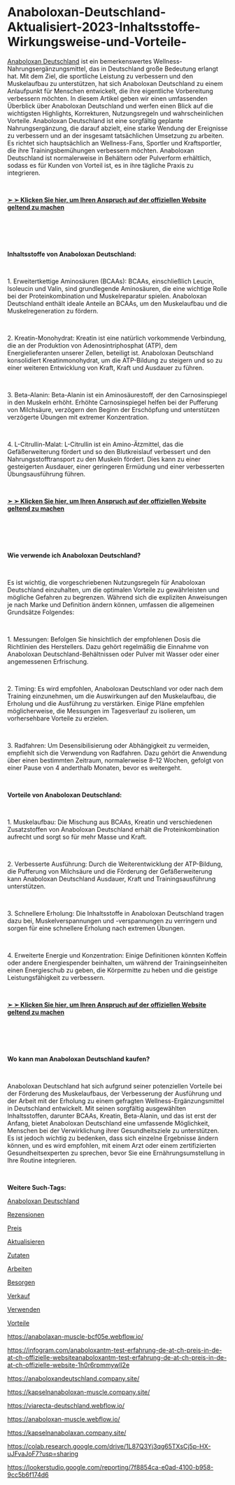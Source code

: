 # Anaboloxan-Deutschland-Aktualisiert-2023-Inhaltsstoffe-Wirkungsweise-und-Vorteile-
<p><a href="https://www.outlookindia.com/outlook-spotlight/anaboloxan-bewertungen-fast-acting-natural-muscle-builder-in-deutschland-osterreich-schweiz-news-229175">Anaboloxan Deutschland</a>&nbsp;ist ein bemerkenswertes Wellness-Nahrungserg&auml;nzungsmittel, das in Deutschland gro&szlig;e Bedeutung erlangt hat. Mit dem Ziel, die sportliche Leistung zu verbessern und den Muskelaufbau zu unterst&uuml;tzen, hat sich Anaboloxan Deutschland zu einem Anlaufpunkt f&uuml;r Menschen entwickelt, die ihre eigentliche Vorbereitung verbessern m&ouml;chten. In diesem Artikel geben wir einen umfassenden &Uuml;berblick &uuml;ber Anaboloxan Deutschland und werfen einen Blick auf die wichtigsten Highlights, Korrekturen, Nutzungsregeln und wahrscheinlichen Vorteile. Anaboloxan Deutschland ist eine sorgf&auml;ltig geplante Nahrungserg&auml;nzung, die darauf abzielt, eine starke Wendung der Ereignisse zu verbessern und an der insgesamt tats&auml;chlichen Umsetzung zu arbeiten. Es richtet sich haupts&auml;chlich an Wellness-Fans, Sportler und Kraftsportler, die ihre Trainingsbem&uuml;hungen verbessern m&ouml;chten. Anaboloxan Deutschland ist normalerweise in Beh&auml;ltern oder Pulverform erh&auml;ltlich, sodass es f&uuml;r Kunden von Vorteil ist, es in ihre t&auml;gliche Praxis zu integrieren.</p>
<p>&nbsp;</p>
<p><strong><a href="https://austinsale.xyz/go/anabolaxan/">➢ ➢ Klicken Sie hier, um Ihren Anspruch auf der offiziellen Website geltend zu machen</a></strong></p>
<p>&nbsp;</p>
<p><a href="https://austinsale.xyz/go/anabolaxan/"><img src="https://justpaste.it/img/0328a53b9e3790c3702d8b956546bfa3.jpg" alt="" border="0" /></a></p>
<p>&nbsp;</p>
<p><strong>Inhaltsstoffe von Anaboloxan Deutschland:</strong></p>
<p>&nbsp;</p>
<p>1. Erweitertkettige Aminos&auml;uren (BCAAs): BCAAs, einschlie&szlig;lich Leucin, Isoleucin und Valin, sind grundlegende Aminos&auml;uren, die eine wichtige Rolle bei der Proteinkombination und Muskelreparatur spielen. Anaboloxan Deutschland enth&auml;lt ideale Anteile an BCAAs, um den Muskelaufbau und die Muskelregeneration zu f&ouml;rdern.</p>
<p>&nbsp;</p>
<p>2. Kreatin-Monohydrat: Kreatin ist eine nat&uuml;rlich vorkommende Verbindung, die an der Produktion von Adenosintriphosphat (ATP), dem Energielieferanten unserer Zellen, beteiligt ist. Anaboloxan Deutschland konsolidiert Kreatinmonohydrat, um die ATP-Bildung zu steigern und so zu einer weiteren Entwicklung von Kraft, Kraft und Ausdauer zu f&uuml;hren.</p>
<p>&nbsp;</p>
<p>3. Beta-Alanin: Beta-Alanin ist ein Aminos&auml;urestoff, der den Carnosinspiegel in den Muskeln erh&ouml;ht. Erh&ouml;hte Carnosinspiegel helfen bei der Pufferung von Milchs&auml;ure, verz&ouml;gern den Beginn der Ersch&ouml;pfung und unterst&uuml;tzen verz&ouml;gerte &Uuml;bungen mit extremer Konzentration.</p>
<p>&nbsp;</p>
<p>4. L-Citrullin-Malat: L-Citrullin ist ein Amino-&Auml;tzmittel, das die Gef&auml;&szlig;erweiterung f&ouml;rdert und so den Blutkreislauf verbessert und den Nahrungsstofftransport zu den Muskeln f&ouml;rdert. Dies kann zu einer gesteigerten Ausdauer, einer geringeren Erm&uuml;dung und einer verbesserten &Uuml;bungsausf&uuml;hrung f&uuml;hren.</p>
<p>&nbsp;</p>
<p><strong><a href="https://austinsale.xyz/go/anabolaxan/">➢ ➢ Klicken Sie hier, um Ihren Anspruch auf der offiziellen Website geltend zu machen</a></strong></p>
<p>&nbsp;</p>
<p><a href="https://austinsale.xyz/go/anabolaxan/"><img src="https://justpaste.it/img/6f990d345e849470a7f9ebe5e6393310.jpg" alt="" border="0" /></a></p>
<p>&nbsp;</p>
<p><strong>Wie verwende ich Anaboloxan Deutschland?</strong></p>
<p>&nbsp;</p>
<p>Es ist wichtig, die vorgeschriebenen Nutzungsregeln f&uuml;r Anaboloxan Deutschland einzuhalten, um die optimalen Vorteile zu gew&auml;hrleisten und m&ouml;gliche Gefahren zu begrenzen. W&auml;hrend sich die expliziten Anweisungen je nach Marke und Definition &auml;ndern k&ouml;nnen, umfassen die allgemeinen Grunds&auml;tze Folgendes:</p>
<p>&nbsp;</p>
<p>1. Messungen: Befolgen Sie hinsichtlich der empfohlenen Dosis die Richtlinien des Herstellers. Dazu geh&ouml;rt regelm&auml;&szlig;ig die Einnahme von Anaboloxan Deutschland-Beh&auml;ltnissen oder Pulver mit Wasser oder einer angemessenen Erfrischung.</p>
<p>&nbsp;</p>
<p>2. Timing: Es wird empfohlen, Anaboloxan Deutschland vor oder nach dem Training einzunehmen, um die Auswirkungen auf den Muskelaufbau, die Erholung und die Ausf&uuml;hrung zu verst&auml;rken. Einige Pl&auml;ne empfehlen m&ouml;glicherweise, die Messungen im Tagesverlauf zu isolieren, um vorhersehbare Vorteile zu erzielen.</p>
<p>&nbsp;</p>
<p>3. Radfahren: Um Desensibilisierung oder Abh&auml;ngigkeit zu vermeiden, empfiehlt sich die Verwendung von Radfahren. Dazu geh&ouml;rt die Anwendung &uuml;ber einen bestimmten Zeitraum, normalerweise 8&ndash;12 Wochen, gefolgt von einer Pause von 4 anderthalb Monaten, bevor es weitergeht.</p>
<p>&nbsp;</p>
<p><strong>Vorteile von Anaboloxan Deutschland:</strong></p>
<p>&nbsp;</p>
<p>1. Muskelaufbau: Die Mischung aus BCAAs, Kreatin und verschiedenen Zusatzstoffen von Anaboloxan Deutschland erh&auml;lt die Proteinkombination aufrecht und sorgt so f&uuml;r mehr Masse und Kraft.</p>
<p>&nbsp;</p>
<p>2. Verbesserte Ausf&uuml;hrung: Durch die Weiterentwicklung der ATP-Bildung, die Pufferung von Milchs&auml;ure und die F&ouml;rderung der Gef&auml;&szlig;erweiterung kann Anaboloxan Deutschland Ausdauer, Kraft und Trainingsausf&uuml;hrung unterst&uuml;tzen.</p>
<p>&nbsp;</p>
<p>3. Schnellere Erholung: Die Inhaltsstoffe in Anaboloxan Deutschland tragen dazu bei, Muskelverspannungen und -verspannungen zu verringern und sorgen f&uuml;r eine schnellere Erholung nach extremen &Uuml;bungen.</p>
<p>&nbsp;</p>
<p>4. Erweiterte Energie und Konzentration: Einige Definitionen k&ouml;nnten Koffein oder andere Energiespender beinhalten, um w&auml;hrend der Trainingseinheiten einen Energieschub zu geben, die K&ouml;rpermitte zu heben und die geistige Leistungsf&auml;higkeit zu verbessern.</p>
<p>&nbsp;</p>
<p><a href="https://austinsale.xyz/go/anabolaxan/"><strong>➢ ➢ Klicken Sie hier, um Ihren Anspruch auf der offiziellen Website geltend zu machen</strong></a></p>
<p>&nbsp;</p>
<p><a href="https://austinsale.xyz/go/anabolaxan/"><img src="https://justpaste.it/img/084c583039ecb67975e0431f62769eaa.jpg" alt="" border="0" /></a></p>
<p>&nbsp;</p>
<p><strong>Wo kann man Anaboloxan Deutschland kaufen?</strong></p>
<p>&nbsp;</p>
<p>Anaboloxan Deutschland hat sich aufgrund seiner potenziellen Vorteile bei der F&ouml;rderung des Muskelaufbaus, der Verbesserung der Ausf&uuml;hrung und der Arbeit mit der Erholung zu einem gefragten Wellness-Erg&auml;nzungsmittel in Deutschland entwickelt. Mit seinen sorgf&auml;ltig ausgew&auml;hlten Inhaltsstoffen, darunter BCAAs, Kreatin, Beta-Alanin, und das ist erst der Anfang, bietet Anaboloxan Deutschland eine umfassende M&ouml;glichkeit, Menschen bei der Verwirklichung ihrer Gesundheitsziele zu unterst&uuml;tzen. Es ist jedoch wichtig zu bedenken, dass sich einzelne Ergebnisse &auml;ndern k&ouml;nnen, und es wird empfohlen, mit einem Arzt oder einem zertifizierten Gesundheitsexperten zu sprechen, bevor Sie eine Ern&auml;hrungsumstellung in Ihre Routine integrieren.</p>
<p>&nbsp;</p>
<p><strong>Weitere Such-Tags:</strong></p>
<p><a href="https://ipsnews.net/business/2022/09/16/anaboloxan-bewertungen-fortgeschrittener-muskelaufbauvor-nachteile-preis-de-at-ch/">Anaboloxan Deutschland</a></p>
<p><a href="https://www.sympla.com.br/produtor/anabolaxanoffers">Rezensionen</a></p>
<p><a href="https://anabolaxan-work.company.site/">Preis</a></p>
<p><a href="https://anabolaxan-offers.webflow.io/">Aktualisieren</a></p>
<p><a href="https://infogram.com/entfalten-sie-ihr-volles-potenzial-aktivierung-und-wachstum-von-anabolaxan-1hdw2jpwenzjp2l">Zutaten</a></p>
<p><a href="https://anabolaxan-work.webflow.io/">Arbeiten</a></p>
<p><a href="https://www.yepdesk.com/entfalten-sie-ihr-volles-potenzial-aktivierung-und-wachstum-von-anabolaxan">Besorgen</a></p>
<p><a href="https://sites.google.com/view/anabolaxan-work/home">Verkauf</a></p>
<p><a href="https://anabolaxan-kapseln-preis.jimdosite.com/">Verwenden</a></p>
<p><a href="https://kapseln-anabolaxan.company.site/">Vorteile</a></p>
<p><a href="https://anabolaxan-muscle-bcf05e.webflow.io/">https://anabolaxan-muscle-bcf05e.webflow.io/</a></p>
<p><a href="https://infogram.com/anaboloxantm-test-erfahrung-de-at-ch-preis-in-de-at-ch-offizielle-websiteanaboloxantm-test-erfahrung-de-at-ch-preis-in-de-at-ch-offizielle-website-1h0r6rpmmywll2e">https://infogram.com/anaboloxantm-test-erfahrung-de-at-ch-preis-in-de-at-ch-offizielle-websiteanaboloxantm-test-erfahrung-de-at-ch-preis-in-de-at-ch-offizielle-website-1h0r6rpmmywll2e</a></p>
<p><a href="https://anaboloxandeutschland.company.site/">https://anaboloxandeutschland.company.site/</a></p>
<p><a href="https://kapselnanaboloxan-muscle.company.site/">https://kapselnanaboloxan-muscle.company.site/</a></p>
<p><a href="https://viarecta-deutschland.webflow.io/">https://viarecta-deutschland.webflow.io/</a></p>
<p><a href="https://anaboloxan-muscle.webflow.io/">https://anaboloxan-muscle.webflow.io/</a></p>
<p><a href="https://kapselnanabolaxan.company.site/">https://kapselnanabolaxan.company.site/</a></p>
<p><a href="https://colab.research.google.com/drive/1L87Q3Yj3qg65TXsCj5p-HX-uJFvaJoF7?usp=sharing">https://colab.research.google.com/drive/1L87Q3Yj3qg65TXsCj5p-HX-uJFvaJoF7?usp=sharing</a></p>
<p><a href="https://lookerstudio.google.com/reporting/7f8854ca-e0ad-4100-b958-9cc5b6f174d6">https://lookerstudio.google.com/reporting/7f8854ca-e0ad-4100-b958-9cc5b6f174d6</a></p>
